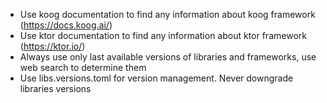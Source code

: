- Use koog documentation to find any information about koog framework (https://docs.koog.ai/)
- Use ktor documentation to find any information about ktor framework (https://ktor.io/)
- Always use only last available versions of libraries and frameworks, use web search to determine them
- Use libs.versions.toml for version management. Never downgrade libraries versions